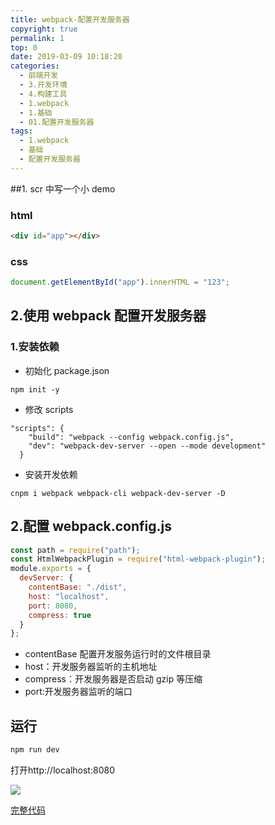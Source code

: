 ```yaml
---
title: webpack-配置开发服务器
copyright: true
permalink: 1
top: 0
date: 2019-03-09 10:18:20
categories:
  - 前端开发
  - 3.开发环境
  - 4.构建工具
  - 1.webpack
  - 1.基础
  - 01.配置开发服务器
tags:
  - 1.webpack
  - 基础
  - 配置开发服务器
---
```


##1. scr 中写一个小 demo

### html

```html
<div id="app"></div>
```

### css

```js
document.getElementById("app").innerHTML = "123";
```

## 2.使用 webpack 配置开发服务器

### 1.安装依赖

- 初始化 package.json

```
npm init -y
```

- 修改 scripts

```
"scripts": {
    "build": "webpack --config webpack.config.js",
    "dev": "webpack-dev-server --open --mode development"
  }
```

- 安装开发依赖

```
cnpm i webpack webpack-cli webpack-dev-server -D
```

## 2.配置 webpack.config.js

```js
const path = require("path");
const HtmlWebpackPlugin = require("html-webpack-plugin");
module.exports = {
  devServer: {
    contentBase: "./dist",
    host: "localhost",
    port: 8080,
    compress: true
  }
};
```

- contentBase 配置开发服务运行时的文件根目录
- host：开发服务器监听的主机地址
- compress：开发服务器是否启动 gzip 等压缩
- port:开发服务器监听的端口

## 运行

```js
npm run dev
```

打开http://localhost:8080

![](https://zhoubichuan.github.io/Note-Frontend/3.dev/3.scaffolding/1.webpack/1.base/1.server)

[完整代码](https://github.com/zhoubichuan/frontend-note/tree/master/3.dev/3.scaffolding/1.webpack/1.base/1.server)
